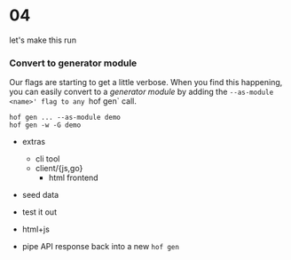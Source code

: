# 04

let's make this run


### Convert to generator module

Our flags are starting to get a little verbose.
When you find this happening, you can easily
convert to a _generator module_ by adding the
`--as-module <name>' flag to any `hof gen` call.

```
hof gen ... --as-module demo
hof gen -w -G demo
```
- extras
  - cli tool
  - client/{js,go}
	- html frontend
- seed data
- test it out
- html+js

- pipe API response back into a new `hof gen`
